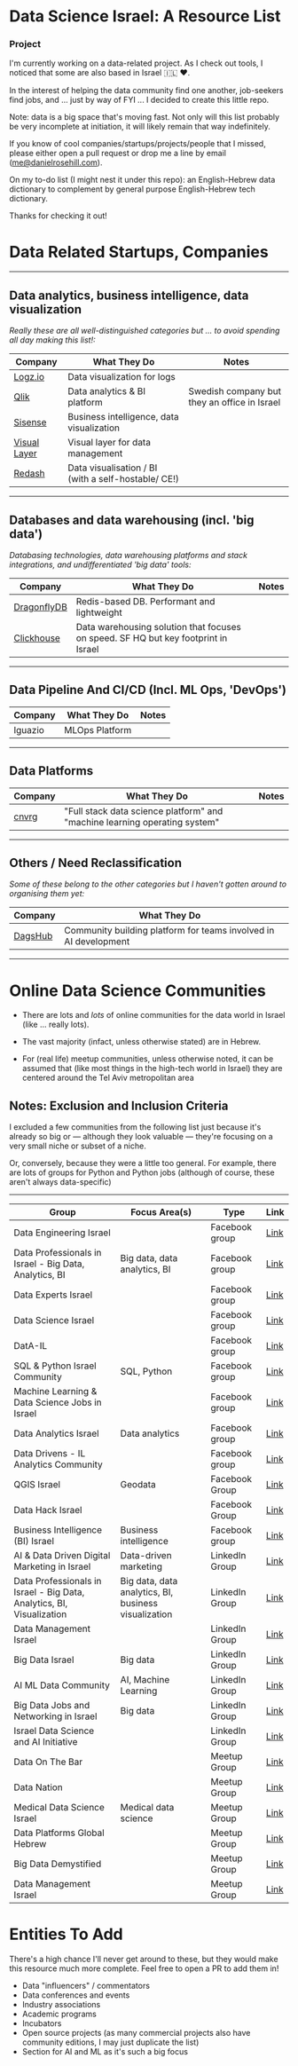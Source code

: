 # Data Science Israel: A Resource List

### Project

I'm currently working on a data-related project. As I check out tools, I noticed that some are also based in Israel 🇮🇱 ❤️.

In the interest of helping the data community find one another, job-seekers find jobs, and ... just by way of FYI ... I decided to create this little repo.

Note: data is a big space that's moving fast. Not only will this list probably be very incomplete at initiation, it will likely remain that way indefinitely.

If you know of cool companies/startups/projects/people that I missed, please either open a pull request or drop me a line by email (me@danielrosehill.com).

On my to-do list (I might nest it under this repo): an English-Hebrew data dictionary to complement by general purpose English-Hebrew tech dictionary.

Thanks for checking it out!

# Data Related Startups, Companies

------

## Data analytics, business intelligence, data visualization

*Really these are all well-distinguished categories but ... to avoid spending all day making this list!:*

| Company                                   | What They Do                                        | Notes                                        |
| ----------------------------------------- | --------------------------------------------------- | -------------------------------------------- |
| [Logz.io](https:/s/logz.io)               | Data visualization for logs                         |                                              |
| [Qlik](https://www.qlik.co.il/)           | Data analytics & BI platform                        | Swedish company but they an office in Israel |
| [Sisense](https://www.sisense.com/)       | Business intelligence, data visualization           |                                              |
| [Visual Layer](https://visual-layer.com/) | Visual layer for data management                    |                                              |
| [Redash](https://redash.io/)              | Data visualisation / BI (with a self-hostable/ CE!) |                                              |

------

## Databases and data warehousing (incl. 'big data')

*Databasing technologies, data warehousing platforms and stack integrations, and undifferentiated 'big data' tools:*

| Company                                    | What They Do                                                 | Notes |
| ------------------------------------------ | ------------------------------------------------------------ | ----- |
| [DragonflyDB](https://www.dragonflydb.io/) | Redis-based DB. Performant and lightweight                   |       |
| [Clickhouse](https://clickhouse.com/)      | Data warehousing solution that focuses on speed. SF HQ but key footprint in Israel |       |

------

## Data Pipeline And CI/CD (Incl. ML Ops, 'DevOps')

| Company | What They Do   | Notes |
| ------- | -------------- | ----- |
| Iguazio | MLOps Platform |       |

------

## Data Platforms

| Company   | What They Do                                                 | Notes |
| --------- | ------------------------------------------------------------ | ----- |
| [cnvrg]() | "Full stack data science platform" and "machine learning operating system" |       |

------



## Others / Need Reclassification

*Some of these belong to the other categories but I haven't gotten around to organising them yet:*

| Company                         | What They Do                                                 |      |
| ------------------------------- | ------------------------------------------------------------ | ---- |
| [DagsHub](https://dagshub.com/) | Community building platform for teams involved in AI development |      |

------

# Online Data Science Communities

- There are lots and *lots* of online communities for the data world in Israel (like ... really lots). 

- The vast majority (infact, unless otherwise stated) are in Hebrew.
- For (real life) meetup communities, unless otherwise noted, it can be assumed that (like most things in the high-tech world in Israel) they are centered around the Tel Aviv metropolitan area

## Notes: Exclusion and Inclusion Criteria

I excluded a few communities from the following list just because it's already so big or — although they look valuable — they're focusing on a very small niche or subset of a niche.

Or, conversely, because they were a little too general. For example, there are lots of groups for Python and Python jobs (although of course, these aren't always data-specific)

------

| Group                                                        | Focus Area(s)                                        | Type           | Link                                                         |
| ------------------------------------------------------------ | ---------------------------------------------------- | -------------- | ------------------------------------------------------------ |
| Data Engineering Israel                                      |                                                      | Facebook group | [Link](https://www.facebook.com/groups/data.engineering.israel/) |
| Data Professionals in Israel - Big Data, Analytics, BI       | Big data, data analytics, BI                         | Facebook group | [Link](https://www.facebook.com/groups/datapros/)            |
| Data Experts Israel                                          |                                                      | Facebook group | [Link](https://www.facebook.com/groups/271955645876490/)     |
| Data Science Israel                                          |                                                      | Facebook group | [Link](https://www.facebook.com/groups/DataScienceIsrael/)   |
| DatA-IL                                                      |                                                      | Facebook group | [Link](https://www.facebook.com/groups/httpsdatail.org/)     |
| SQL & Python Israel Community                                | SQL, Python                                          | Facebook group | [Link](https://www.facebook.com/groups/SQL.ISRAEL/)          |
| Machine Learning & Data Science Jobs in Israel               |                                                      | Facebook group | [Link](https://www.facebook.com/groups/ml.jobs.il/)          |
| Data Analytics Israel                                        | Data analytics                                       | Facebook group | [Link](https://www.facebook.com/groups/DataAnalyticsIsrael/) |
| Data Drivens - IL Analytics Community                        |                                                      | Facebook group | [Link](https://www.facebook.com/groups/DataAnalysisIsrael/)  |
| QGIS Israel                                                  | Geodata                                              | Facebook Group | [Link](https://www.facebook.com/groups/qgis.israel/)         |
| Data Hack Israel                                             |                                                      | Facebook Group | [Link](https://www.facebook.com/groups/datahack.il/)         |
| Business Intelligence (BI) Israel                            | Business intelligence                                | Facebook group | [Link](https://www.facebook.com/groups/bi.israel/)           |
| AI & Data Driven Digital Marketing in Israel                 | Data-driven marketing                                | LinkedIn Group | [Link](https://www.linkedin.com/groups/8178837?lipi=urn%3Ali%3Apage%3Ad_flagship3_search_srp_groups%3BKMfPMO8IQQqEwZDsUwci3w%3D%3D) |
| Data Professionals in Israel - Big Data, Analytics, BI, Visualization | Big data, data analytics, BI, business visualization | LinkedIn Group | [Link](https://www.linkedin.com/groups/12123488?lipi=urn%3Ali%3Apage%3Ad_flagship3_search_srp_groups%3BKMfPMO8IQQqEwZDsUwci3w%3D%3D) |
| Data Management Israel                                       |                                                      | LinkedIn Group | [Link](https://www.linkedin.com/groups/12123488?lipi=urn%3Ali%3Apage%3Ad_flagship3_search_srp_groups%3BKMfPMO8IQQqEwZDsUwci3w%3D%3D) |
| Big Data Israel                                              | Big data                                             | LinkedIn Group | [Link](https://www.linkedin.com/groups/12123488?lipi=urn%3Ali%3Apage%3Ad_flagship3_search_srp_groups%3BKMfPMO8IQQqEwZDsUwci3w%3D%3D) |
| AI ML Data Community                                         | AI, Machine Learning                                 | LinkedIn Group | [Link](https://www.linkedin.com/groups/13723685?lipi=urn%3Ali%3Apage%3Ad_flagship3_search_srp_groups%3BKMfPMO8IQQqEwZDsUwci3w%3D%3D) |
| Big Data Jobs and Networking in Israel                       | Big data                                             | LinkedIn Group | [Link](https://www.linkedin.com/groups/13539048?lipi=urn%3Ali%3Apage%3Ad_flagship3_search_srp_groups%3BKMfPMO8IQQqEwZDsUwci3w%3D%3D) |
| Israel Data Science and AI Initiative                        |                                                      | LinkedIn Group | [Link](https://www.linkedin.com/groups/12483973?lipi=urn%3Ali%3Apage%3Ad_flagship3_search_srp_groups%3BKMfPMO8IQQqEwZDsUwci3w%3D%3D) |
| Data On The Bar                                              |                                                      | Meetup Group   | [Link](https://www.meetup.com/data-on-the-bar?recSource=group_search&recId=d3bf5f07-c4c4-4ebf-be28-76570624ccc0&searchId=154b98f0-a4c1-4f89-a3ab-9a91ccf420be) |
| Data Nation                                                  |                                                      | Meetup Group   | [Link](https://www.meetup.com/Data-Nation?recSource=group_search&recId=d3bf5f07-c4c4-4ebf-be28-76570624ccc0&searchId=154b98f0-a4c1-4f89-a3ab-9a91ccf420be) |
| Medical Data Science Israel                                  | Medical data science                                 | Meetup Group   | [Link](https://www.meetup.com/medical-data-science-meetup-group?recSource=group_search&recId=d3bf5f07-c4c4-4ebf-be28-76570624ccc0&searchId=154b98f0-a4c1-4f89-a3ab-9a91ccf420be) |
| Data Platforms Global Hebrew                                 |                                                      | Meetup Group   | [Link](https://www.meetup.com/data-platforms-globalhebrew?recSource=group_search&recId=d3bf5f07-c4c4-4ebf-be28-76570624ccc0&searchId=154b98f0-a4c1-4f89-a3ab-9a91ccf420be) |
| Big Data Demystified                                         |                                                      | Meetup Group   | [Link](https://www.meetup.com/Big-Data-Demystified?recSource=group_search&recId=d3bf5f07-c4c4-4ebf-be28-76570624ccc0&searchId=154b98f0-a4c1-4f89-a3ab-9a91ccf420be) |
| Data Management Israel                                       |                                                      | Meetup Group   | [Link](https://www.meetup.com/Data-Management-Israel?recSource=group_search&recId=d3bf5f07-c4c4-4ebf-be28-76570624ccc0&searchId=154b98f0-a4c1-4f89-a3ab-9a91ccf420be) |

# Entities To Add

There's a high chance I'll never get around to these, but they would make this resource much more complete. Feel free to open a PR to add them in!

- Data "influencers" / commentators
- Data conferences and events
- Industry associations
- Academic programs
- Incubators
- Open source projects (as many commercial projects also have community editions, I may just duplicate the list)
- Section for AI and ML as it's such a big focus
